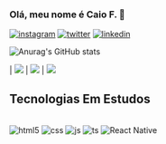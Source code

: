 ### Olá, meu nome é Caio F. 🤙

[![instagram](https://img.shields.io/badge/Instagram-E4405F?style=for-the-badge&logo=instagram&logoColor=white)](https://www.instagram.com/___eocaio___/)
[![twitter](https://img.shields.io/badge/Twitter-1DA1F2?style=for-the-badge&logo=twitter&logoColor=white)](https://x.com/CaioDevEnginner)
[![linkedin](https://img.shields.io/badge/LinkedIn-0077B5?style=for-the-badge&logo=linkedin&logoColor=white)](https://www.linkedin.com/in/caio-fernandes-73a88427a/)


![Anurag's GitHub stats](https://github-readme-stats.vercel.app/api?username=Caio-DevEnginner&show_icons=true&theme=radical)

| ![](http://github-profile-summary-cards.vercel.app/api/cards/repos-per-language?username=arthurspk&hide=Html&theme=nord_dark) | ![](http://github-profile-summary-cards.vercel.app/api/cards/most-commit-language?username=Caio-DevEnginner&theme=nord_dark)
| ![](http://github-profile-summary-cards.vercel.app/api/cards/profile-details?username=Caio-DevEnginner&theme=nord_dark) 

## Tecnologias Em Estudos
<div style="display: inline_block"><br/>
    <img aligne="center" alt="html5" src="https://img.shields.io/badge/HTML5-E34F26?style=for-the-badge&logo=html5&logoColor=white" />
    <img aligne="center" alt="css" src="https://img.shields.io/badge/CSS3-1572B6?style=for-the-badge&logo=css3&logoColor=white" />
    <img aligne="center" alt="js" src="https://img.shields.io/badge/JavaScript-323330?style=for-the-badge&logo=javascript&logoColor=F7DF1E" />
    <img aligne="center" alt="ts" src="https://img.shields.io/badge/TypeScript-007ACC?style=for-the-badge&logo=typescript&logoColor=white" />
    <img aligne="center" alt="React Native" src="https://img.shields.io/badge/React_Native-20232A?style=for-the-badge&logo=react&logoColor=61DAFB" />
</div>
